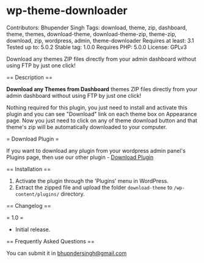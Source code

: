 # wp-theme-downloader 
Contributors: Bhupender Singh
Tags: download, theme, zip, dashboard, theme, themes, download-theme, download-theme-zip, theme-zip, download, zip, wordpress, admin, theme-downloader
Requires at least: 3.1
Tested up to: 5.0.2
Stable tag: 1.0.0
Requires PHP: 5.0.0
License: GPLv3

Download any themes ZIP files directly from your admin dashboard without using FTP by just one click!

== Description ==

**Download any Themes from Dashboard**  themes ZIP files directly from your admin dashboard without using FTP by just one click!

Nothing required for this plugin, you just need to install and activate this plugin and you can see "Download" link on each theme box on Appearance page.
Now you just need to click on any of theme download button and that theme's zip will be automatically downloaded to your computer.

= Download Plugin =

If you want to download any plugin from your wordpress admin panel's Plugins page, then use our other plugin - [Download Plugin](https://wordpress.org/plugins/wp-theme-downloader)

== Installation ==

1. Activate the plugin through the 'Plugins' menu in WordPress.
2. Extract the zipped file and upload the folder `download-theme` to `/wp-content/plugins/` directory.

== Changelog ==

= 1.0 =
* Initial release.

== Frequently Asked Questions ==

You can submit it in bhupndersingh@gmail.com
